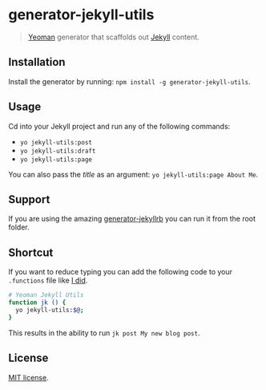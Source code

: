 # generator-jekyll-utils

> [Yeoman](http://yeoman.io) generator that scaffolds out [Jekyll](http://jekyllrb.com/) content.

## Installation

Install the generator by running: `npm install -g generator-jekyll-utils`.

## Usage

Cd into your Jekyll project and run any of the following commands:

* `yo jekyll-utils:post`
* `yo jekyll-utils:draft`
* `yo jekyll-utils:page`

You can also pass the *title* as an argument: `yo jekyll-utils:page About Me`.

## Support

If you are using the amazing [generator-jekyllrb](https://github.com/robwierzbowski/generator-jekyllrb) you can run it from the root folder.

## Shortcut

If you want to reduce typing you can add the following code to your `.functions` file like [I did](https://github.com/HiroAgustin/dotfiles/commit/962c6d2e997cb317695e4111231110f98324382d).

```bash
# Yeoman Jekyll Utils
function jk () {
  yo jekyll-utils:$@;
}
```

This results in the ability to run `jk post My new blog post`.

## License

[MIT license](https://github.com/HiroAgustin/generator-jekyll-utils/blob/master/LICENSE).

